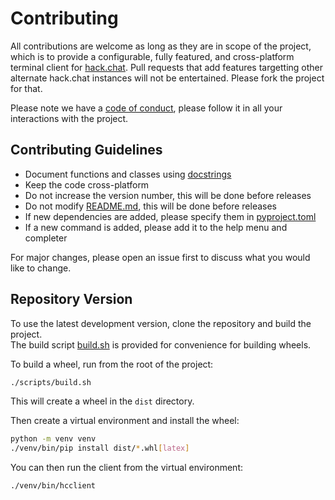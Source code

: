 # Contributing

All contributions are welcome as long as they are in scope of the project, which is to provide a configurable, fully featured, and cross-platform terminal client for [hack.chat](https://hack.chat/). Pull requests that add features targetting other alternate hack.chat instances will not be entertained. Please fork the project for that.

Please note we have a [code of conduct](../docs/CODE_OF_CONDUCT.md), please follow it in all your interactions with the project.


## Contributing Guidelines

- Document functions and classes using [docstrings](https://www.python.org/dev/peps/pep-0257/)
- Keep the code cross-platform
- Do not increase the version number, this will be done before releases
- Do not modify [README.md](../docs/README.md), this will be done before releases
- If new dependencies are added, please specify them in [pyproject.toml](../pyproject.toml)
- If a new command is added, please add it to the help menu and completer

For major changes, please open an issue first to discuss what you would like to change.


## Repository Version

To use the latest development version, clone the repository and build the project.<br />
The build script [build.sh](../scripts/build.sh) is provided for convenience for building wheels.

To build a wheel, run from the root of the project:
```bash
./scripts/build.sh
```
This will create a wheel in the `dist` directory.

Then create a virtual environment and install the wheel:
```bash
python -m venv venv
./venv/bin/pip install dist/*.whl[latex]
```

You can then run the client from the virtual environment:
```bash
./venv/bin/hcclient
```
